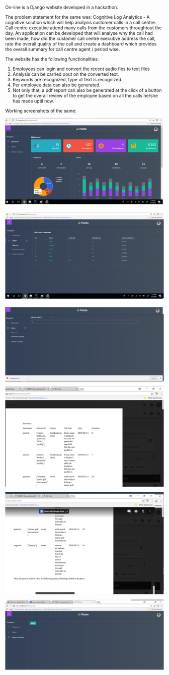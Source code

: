 On-line is a Django website developed in a hackathon.

The problem statement for the same was: 
Cognitive Log Analytics - A cognitive solution which will help analysis customer calls in a call centre.
Call centre executive attend many calls from the customers throughtout the day. An application can be developed that will analyse why the call had been made, how did the customer call centre executive address the call, rate the overall quality of the call and create a dashboard which provides the overall summary for call centre agent / period wise.

The website has the following functionalities:

1. Employees can login and convert the recent audio fles to text files
2. Analysis can be carried oout on the converted text.
3. Keywords are recognized, type of text is recognized.
4. Per employee data can also be generated.
5. Not only that, a pdf report can also be generated at the click of a button to get the overall review of the employee based on all the calls he/she has made uptil now.

Working screenshots of the same:

![alt text](https://github.com/Nits2097/CodeShastraRound1/blob/master/onliness/dashboard.png)

![alt text](https://github.com/Nits2097/CodeShastraRound1/blob/master/onliness/callerlist.png)

![alt text](https://github.com/Nits2097/CodeShastraRound1/blob/master/onliness/summary.png)

![alt text](https://github.com/Nits2097/CodeShastraRound1/blob/master/onliness/summdoc.png)

![alt text](https://github.com/Nits2097/CodeShastraRound1/blob/master/onliness/summdoc2.png)

![alt text](https://github.com/Nits2097/CodeShastraRound1/blob/master/onliness/update.png)

